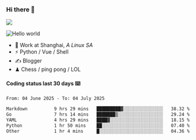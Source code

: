 ### Hi there 👋
![](https://komarev.com/ghpvc/?username=Xuhandsome)


<img src="https://github-readme-stats.vercel.app/api?username=XuHandsome&show_icons=true&theme=merko" alt="Hello world">

<br/>

- 🍻  Work at Shanghai, _A Linux SA_
- ⚡  Python / Vue / Shell
- ✍️  Blogger
- ♟  Chess / ping pong / LOL

#### Coding status last 30 days ⌨️

<!--START_SECTION:waka-->

```txt
From: 04 June 2025 - To: 04 July 2025

Markdown          9 hrs 29 mins   █████████▓░░░░░░░░░░░░░░░   38.32 %
Go                7 hrs 14 mins   ███████▒░░░░░░░░░░░░░░░░░   29.24 %
YAML              4 hrs 29 mins   ████▓░░░░░░░░░░░░░░░░░░░░   18.15 %
Python            1 hr 50 mins    ██░░░░░░░░░░░░░░░░░░░░░░░   07.40 %
Other             1 hr 4 mins     █░░░░░░░░░░░░░░░░░░░░░░░░   04.36 %
```

<!--END_SECTION:waka-->
